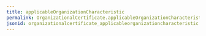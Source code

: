 ```yaml
---
title: applicableOrganizationCharacteristic
permalink: OrganizationalCertificate.applicableOrganizationCharacteristic.html
jsonid: organizationalcertificate_applicableorganizationcharacteristic
---
```

